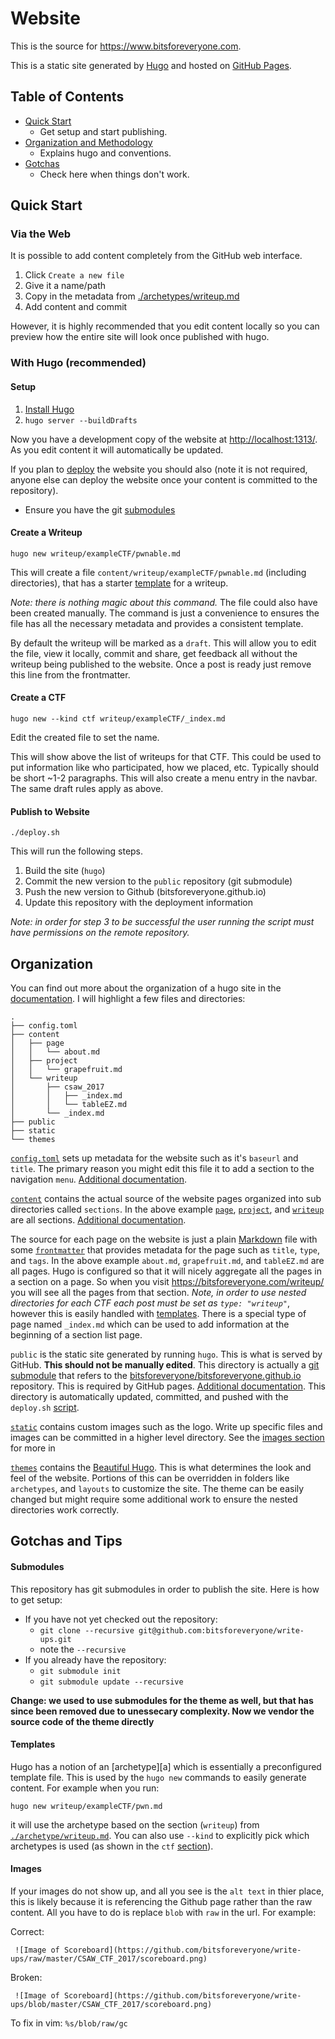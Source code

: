 # Website

This is the source for <https://www.bitsforeveryone.com>.

This is a static site generated by [Hugo][h] and hosted on [GitHub Pages][g].

[g]:https://pages.github.com/
[h]:https://gohugo.io/

## Table of Contents
- [Quick Start](#quick-start)
  - Get setup and start publishing.
- [Organization and Methodology](#organization)
  - Explains hugo and conventions.
- [Gotchas](#gotchas-and-tips)
  - Check here when things don't work.

## Quick Start

### Via the Web

It is possible to add content completely from the GitHub web interface.

1. Click `Create a new file`
2. Give it a name/path
3. Copy in the metadata from [./archetypes/writeup.md][wa]
4. Add content and commit

However, it is highly recommended that you edit content locally so you can
preview how the entire site will look once published with hugo.

### With Hugo (recommended)

#### Setup
1. [Install Hugo](https://gohugo.io/getting-started/installing/#quick-install)
2. `hugo server --buildDrafts`

Now you have a development copy of the website at <http://localhost:1313/>. As
you edit content it will automatically be updated.

If you plan to [deploy](#publish-to-website) the website you should also (note
it is not required, anyone else can deploy the website once your content is
committed to the repository).

- Ensure you have the git [submodules](#submodules)

#### Create a Writeup

```
hugo new writeup/exampleCTF/pwnable.md
```

This will create a file `content/writeup/exampleCTF/pwnable.md` (including
directories), that has a starter [template][tt] for a writeup.

*Note: there is nothing magic about this command.* The file could also have been
created manually. The command is just a convenience to ensures the file has all
the necessary metadata and provides a consistent template.

By default the writeup will be marked as a `draft`. This will allow you to edit
the file, view it locally, commit and share, get feedback all without the
writeup being published to the website. Once a post is ready just remove this
line from the frontmatter.

#### Create a CTF

```
hugo new --kind ctf writeup/exampleCTF/_index.md
```

Edit the created file to set the name.

This will show above the list of writeups for that CTF. This could be used to
put information like who participated, how we placed, etc. Typically should be
short ~1-2 paragraphs. This will also create a menu entry in the navbar. The
same draft rules apply as above.

#### Publish to Website

`./deploy.sh`

This will run the following steps.

1. Build the site (`hugo`)
2. Commit the new version to the `public` repository (git submodule)
3. Push the new version to Github (bitsforeveryone.github.io)
4. Update this repository with the deployment information

*Note: in order for step 3 to be successful the user running the script must have
permissions on the remote repository.*

## Organization

You can find out more about the organization of a hugo site in the
[documentation][dir]. I will highlight a few files and directories:

[dir]:https://gohugo.io/getting-started/directory-structure/

```
.
├── config.toml 
├── content
│   ├── page
│   │   └── about.md
│   ├── project
│   │   └── grapefruit.md
│   └── writeup
│       ├── csaw_2017
│       │   ├── _index.md
│       │   └── tableEZ.md
│       └── _index.md
├── public
├── static
└── themes
```

[`config.toml`](./config.toml) sets up metadata for the website such as it's
`baseurl` and `title`.  The primary reason you might edit this file it to add a
section to the navigation `menu`. [Additional documentation][conf].

[conf]:https://gohugo.io/getting-started/configuration/

[`content`](./content) contains the actual source of the website pages organized
into sub directories called `sections`. In the above example  [`page`][page],
[`project`][proj], and [`writeup`][w] are all sections. [Additional
documentation][cont].

[page]:./content/page
[proj]:./content/project
[w]:./content/writeup
[cont]:https://gohugo.io/getting-started/directory-structure/

The source for each page on the website is just a plain [Markdown][md] file with
some [`frontmatter`][front] that provides metadata for the page such as `title`,
`type`, and `tags`. In the above example `about.md`, `grapefruit.md`, and
`tableEZ.md` are all pages. Hugo is configured so that it will nicely aggregate
all the pages in a section on a page. So when you visit
<https://bitsforeveryone.com/writeup/> you will see all the pages from that
section. *Note, in order to use nested directories for each CTF each post must
be set as `type: "writeup"`*, however this is easily handled with
[templates][tt].  There is a special type of page named `_index.md` which can be
used to add information at the beginning of a section list page.


[md]:https://github.com/adam-p/markdown-here/wiki/Markdown-Cheatsheet
[front]:https://gohugo.io/content-management/front-matter#readout
[tt]:#templates

`public` is the static site generated by running `hugo`. This is what is
served by GitHub.  **This should not be manually edited**. This directory is
actually a [git submodule][gsm] that refers to the
[bitsforeveryone/bitsforeveryone.github.io][io] repository. This is required by
GitHub pages. [Additional documentation][ghp]. This directory is automatically
updated, committed, and pushed with the `deploy.sh` [script](#publish-to-website).

[io]:https://github.com/bitsforeveryone/bitsforeveryone.github.io
[ghp]:https://gohugo.io/hosting-and-deployment/hosting-on-github/#host-github-user-or-organization-pages
[gsm]:https://git-scm.com/book/en/v2/Git-Tools-Submodules

[`static`](./static) contains custom images such as the logo.  Write up specific
files and images can be committed in a higher level directory. See the [images
section](#images) for more in

[`themes`](./themes) contains the [Beautiful Hugo][bh].  This is what determines
the look and feel of the website. Portions of this can be overridden in folders
like `archetypes`, and `layouts` to customize the site.  The theme can be easily
changed but might require some additional work to ensure the nested directories
work correctly.

[bh]:https://github.com/halogenica/beautifulhugo

## Gotchas and Tips

#### Submodules

This repository has git submodules  in order to publish the site. Here is how to
get setup:

- If you have not yet checked out the repository:
  - `git clone --recursive git@github.com:bitsforeveryone/write-ups.git`
  - note the `--recursive`
- If you already have the repository:
  - `git submodule init`
  - `git submodule update --recursive`

**Change: we used to use submodules for the theme as well, but that has since
been removed due to unessecary complexity. Now we vendor the source code of the
theme directly**

#### Templates

Hugo has a notion of an [archetype][a] which is essentially a preconfigured
template file. This is used by the `hugo new` commands to easily generate
content.  For example when you run:

```
hugo new writeup/exampleCTF/pwn.md
```
it will use the archetype based on the section (`writeup`) from
[`./archetype/writeup.md`][wa]. You can also use `--kind` to explicitly pick
which archetypes is used (as shown in the `ctf` [section](#create-a-ctf)).

[arch]:https://gohugo.io/content-management/archetypes/
[wa]:./archetypes/writeup.md

#### Images
If your images do not show up, and all you see is the `alt text` in thier place,
this is likely because it is referencing the Github page rather than the raw
content. All you have to do is replace `blob` with `raw` in the url. For
example:

Correct:
```
 ![Image of Scoreboard](https://github.com/bitsforeveryone/write-ups/raw/master/CSAW_CTF_2017/scoreboard.png)
```

Broken:
```
 ![Image of Scoreboard](https://github.com/bitsforeveryone/write-ups/blob/master/CSAW_CTF_2017/scoreboard.png)
```

To fix in vim: `%s/blob/raw/gc`
